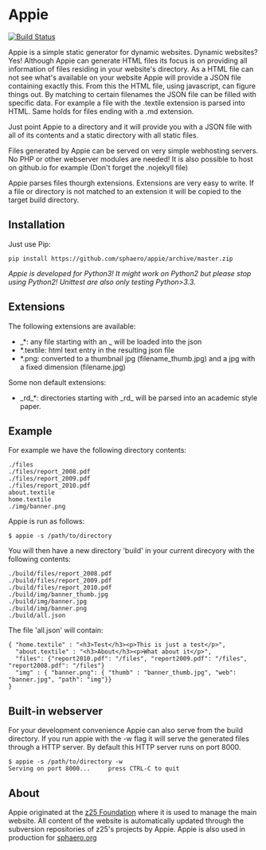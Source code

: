 # Appie

[![Build Status](https://travis-ci.org/sphaero/appie.svg?branch=master)](https://travis-ci.org/sphaero/appie)

Appie is a simple static generator for dynamic websites. Dynamic websites? Yes! Although Appie can generate HTML files its focus is on providing all information of files residing in your website's directory. As a HTML file can not see what's available on your website Appie will provide a JSON file containing exactly this. From this the HTML file, using javascript, can figure things out. By matching to certain filenames the JSON file can be filled with specific data. For example a file with the .textile extension is parsed into HTML. Same holds for files ending with a .md extension.

Just point Appie to a directory and it will provide you with a JSON file with all of its 
contents and a static directory with all static files.

Files generated by Appie can be served on very simple webhosting servers. No PHP or other webserver modules are needed! It is also possible to host on github.io for example (Don't forget the .nojekyll file)

Appie parses files thourgh extensions. Extensions are very easy to 
write. If a file or directory is not matched to an extension it will be 
copied to the target build directory.

## Installation

Just use Pip:

    pip install https://github.com/sphaero/appie/archive/master.zip

*Appie is developed for Python3! It might work on Python2 but please stop using Python2! Unittest are also only testing Python>3.3.*

## Extensions

The following extensions are available:

- \_\*: any file starting with an \_ will be loaded into the json
- \*.textile: html text entry in the resulting json file
- \*.png: converted to a thumbnail jpg (filename_thumb.jpg) and a jpg with a fixed dimension (filename.jpg)

Some non default extensions:

- \_rd\_\*: directories starting with \_rd\_ will be parsed into an academic 
style paper.

## Example

For example we have the following directory contents:

    ./files
    ./files/report_2008.pdf
    ./files/report_2009.pdf
    ./files/report_2010.pdf
    about.textile
    home.textile
    ./img/banner.png
    
Appie is run as follows:

    $ appie -s /path/to/directory

You will then have a new directory 'build' in your current direcyory with the following contents:

    ./build/files/report_2008.pdf
    ./build/files/report_2009.pdf
    ./build/files/report_2010.pdf
    ./build/img/banner_thumb.jpg
    ./build/img/banner.jpg
    ./build/img/banner.png
    ./build/all.json
    
The file 'all.json' will contain:

    { "home.textile" : "<h3>Test</h3><p>This is just a test</p>",
      "about.textile" : "<h3>About</h3><p>What about it</p>",
      "files": {"report2010.pdf": "/files", "report2009.pdf": "/files", "report2008.pdf": "/files"}
      "img" : { "banner.png": { "thumb" : "banner_thumb.jpg", "web": "banner.jpg", "path": "img"}}
    }
    
## Built-in webserver

For your development convenience Appie can also serve from the build directory. If you run appie with the -w flag it will serve the generated files through a HTTP server. By default this HTTP server runs on port 8000.

    $ appie -s /path/to/directory -w
    Serving on port 8000...     press CTRL-C to quit
    

## About ##

Appie originated at the [z25 Foundation](http://www.z25.org) where it is used to manage the main website. All content of the website is automatically updated through the subversion repositories of z25's projects by Appie. Appie is also used in production for [sphaero.org](http://www.sphaero.org) 
